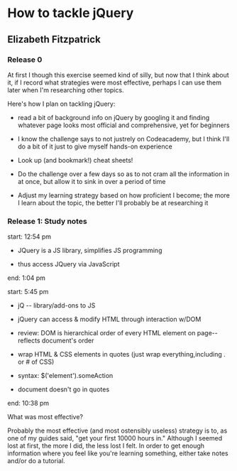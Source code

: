 # How to tackle jQuery

## Elizabeth Fitzpatrick

### Release 0

At first I though this exercise seemed kind of silly, but now that I think about it, if I record what strategies were most effective, perhaps I can use them later when I'm researching other topics.

Here's how I plan on tackling jQuery:

* read a bit of background info on jQuery by googling it and finding whatever page looks most official and comprehensive, yet for beginners

* I know the challenge says to not justrely on Codeacademy, but I think I'll do a bit of it just to give myself hands-on experience

* Look up (and bookmark!) cheat sheets!

* Do the challenge over a few days so as to not cram all the information in at once, but allow it to sink in over a period of time

* Adjust my learning strategy based on how proficient I become; the more I learn about the topic, the better I'll probably be at researching it

### Release 1: Study notes

start: 12:54 pm

* JQuery is a JS library, simplifies JS programming

* thus access JQuery via JavaScript

end: 1:04 pm

start: 5:45 pm

* jQ -- library/add-ons to JS

* jQuery can access & modify HTML through interaction w/DOM

* review: DOM is hierarchical order of every HTML element on page--reflects document's order

* wrap HTML & CSS elements in quotes (just wrap everything,including . or # of CSS)

* syntax: $('element').someAction

* document doesn't go in quotes

end: 10:38 pm

What was most effective?

Probably the most effective (and most ostensibly useless) strategy is to, as one of my guides said, "get your first 10000 hours in." Although I seemed lost at first, the more I did, the less lost I felt. In order to get enough information where you feel like you're learning something, either take notes and/or do a tutorial.